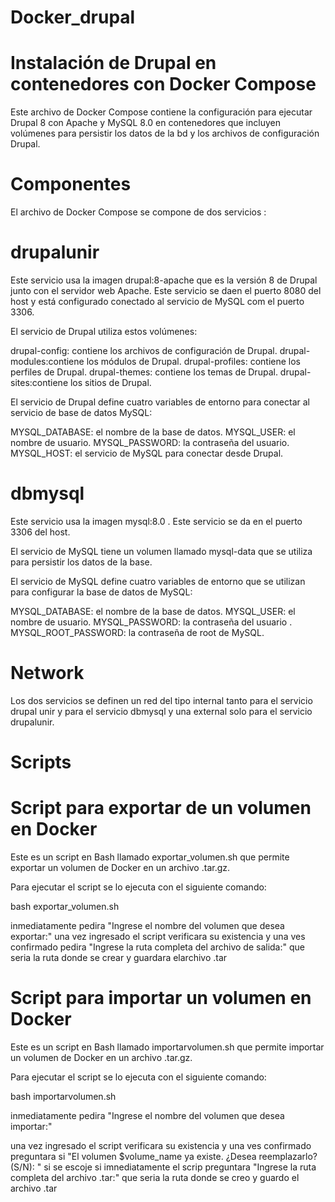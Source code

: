 # Docker_drupal

# Instalación de Drupal en contenedores con Docker Compose

Este archivo de Docker Compose contiene la configuración para ejecutar Drupal 8 con Apache y MySQL 8.0 en contenedores que incluyen volúmenes para persistir los datos de la bd y los archivos de configuración Drupal.

# Componentes

El archivo de Docker Compose se compone de dos servicios :

# drupalunir

Este servicio usa la imagen drupal:8-apache que es la versión 8 de Drupal junto con el servidor web Apache. Este servicio se daen el puerto 8080 del host y está configurado conectado al servicio de MySQL com el puerto 3306.

El servicio de Drupal utiliza estos volúmenes:

drupal-config: contiene los archivos de configuración de Drupal.
drupal-modules:contiene los módulos de Drupal.
drupal-profiles: contiene los perfiles de Drupal.
drupal-themes: contiene los temas de Drupal.
drupal-sites:contiene los sitios de Drupal.

El servicio de Drupal define cuatro variables de entorno para conectar al servicio de base de datos MySQL:

MYSQL_DATABASE: el nombre de la base de datos.
MYSQL_USER: el nombre de usuario.
MYSQL_PASSWORD: la contraseña del usuario.
MYSQL_HOST: el servicio de MySQL para conectar desde Drupal.

# dbmysql

Este servicio usa la imagen mysql:8.0 . Este servicio se da en el puerto 3306 del host.

El servicio de MySQL tiene un volumen llamado mysql-data que se utiliza para persistir los datos de la base.

El servicio de MySQL define cuatro variables de entorno que se utilizan para configurar la base de datos de MySQL:

MYSQL_DATABASE: el nombre de la base de datos.
MYSQL_USER: el nombre de usuario.
MYSQL_PASSWORD: la contraseña del usuario .
MYSQL_ROOT_PASSWORD: la contraseña de root de MySQL.

# Network 

Los dos servicios se definen un red del tipo internal tanto para el servicio drupal unir y para el servicio dbmysql y una external solo para el servicio drupalunir.

# Scripts 

# Script para exportar de un volumen en Docker

Este es un script en Bash llamado exportar_volumen.sh que permite exportar un volumen de Docker en un archivo .tar.gz.

Para ejecutar el script se lo ejecuta con el siguiente comando:

bash exportar_volumen.sh 

inmediatamente pedira "Ingrese el nombre del volumen que desea exportar:"
una vez ingresado el script verificara su existencia y una ves confirmado pedira "Ingrese la ruta completa del archivo de salida:"
que seria la ruta donde se crear y guardara elarchivo .tar

# Script para importar un volumen en Docker

Este es un script en Bash llamado importarvolumen.sh que permite importar un volumen de Docker en un archivo .tar.gz.

Para ejecutar el script se lo ejecuta con el siguiente comando:

bash importarvolumen.sh 

inmediatamente pedira "Ingrese el nombre del volumen que desea importar:"

una vez ingresado el script verificara su existencia y una ves confirmado preguntara si "El volumen $volume_name ya existe. ¿Desea reemplazarlo? (S/N): " si se escoje si imnediatamente el scrip preguntara "Ingrese la ruta completa del archivo .tar:"
que seria la ruta donde se creo y guardo el archivo .tar
